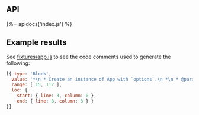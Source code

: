 ## API
{%= apidocs('index.js') %}

## Example results

See [fixtures/app.js](./fixtures/app.js) to see the code comments used to generate the following:

```js
[{ type: 'Block',
  value: '*\n * Create an instance of App with `options`.\n *\n * @param {Object} options\n * @api public\n ',
  range: [ 15, 112 ],
  loc: { 
    start: { line: 3, column: 0 }, 
    end: { line: 8, column: 3 } } 
}]
```
